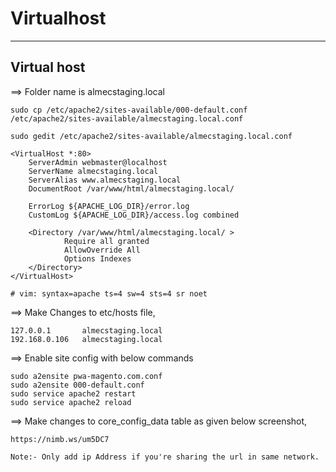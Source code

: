 # Virtualhost

-------------
Virtual host
-------------

==> Folder name is almecstaging.local

	sudo cp /etc/apache2/sites-available/000-default.conf /etc/apache2/sites-available/almecstaging.local.conf

	sudo gedit /etc/apache2/sites-available/almecstaging.local.conf

	<VirtualHost *:80>
	    ServerAdmin webmaster@localhost
	    ServerName almecstaging.local
	    ServerAlias www.almecstaging.local
	    DocumentRoot /var/www/html/almecstaging.local/

	    ErrorLog ${APACHE_LOG_DIR}/error.log
	    CustomLog ${APACHE_LOG_DIR}/access.log combined

	    <Directory /var/www/html/almecstaging.local/ >
	            Require all granted
	            AllowOverride All
	            Options Indexes
	    </Directory>
	</VirtualHost>

	# vim: syntax=apache ts=4 sw=4 sts=4 sr noet

==> Make Changes to etc/hosts file,

	127.0.0.1		almecstaging.local
	192.168.0.106	almecstaging.local

==> Enable site config with below commands

	sudo a2ensite pwa-magento.com.conf
	sudo a2ensite 000-default.conf
	sudo service apache2 restart
	sudo service apache2 reload

==> Make changes to core_config_data table as given below screenshot,

	https://nimb.ws/um5DC7

	Note:- Only add ip Address if you're sharing the url in same network.




